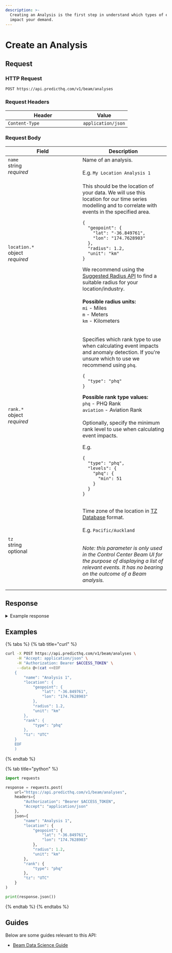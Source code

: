 ```yaml
---
description: >-
  Creating an Analysis is the first step in understand which types of events
  impact your demand.
---
```


# Create an Analysis

## Request

### HTTP Request

```http
POST https://api.predicthq.com/v1/beam/analyses
```

### Request Headers

<table><thead><tr><th width="219">Header</th><th>Value</th></tr></thead><tbody><tr><td><code>Content-Type</code></td><td><code>application/json</code></td></tr></tbody></table>

### Request Body

<table><thead><tr><th width="217">Field</th><th>Description</th></tr></thead><tbody><tr><td><code>name</code><br>string<br><em>required</em></td><td>Name of an analysis.<br><br>E.g. <code>My Location Analysis 1</code></td></tr><tr><td><code>location.*</code><br>object<br><em>required</em></td><td><p>This should be the location of your data. We will use this location for our time series modelling and to correlate with events in the specified area.</p><pre class="language-json"><code class="lang-json">{
  "geopoint": {
    "lat": "-36.849761",
    "lon": "174.7628903"
  },
  "radius": 1.2,
  "unit": "km"
}
</code></pre><p>We recommend using the <a href="../suggested-radius/get-suggested-radius.md">Suggested Radius API</a> to find a suitable radius for your location/industry.<br><br><strong>Possible radius units:</strong><br><code>mi</code> - Miles<br><code>m</code> - Meters<br><code>km</code> - Kilometers</p></td></tr><tr><td><code>rank.*</code><br>object<br><em>required</em></td><td><p>Specifies which rank type to use when calculating event impacts and anomaly detection. If you're unsure which to use we recommend using <code>phq</code>.</p><pre class="language-json"><code class="lang-json">{
  "type": "phq"
}
</code></pre><p><strong>Possible rank type values:</strong><br><code>phq</code> - PHQ Rank<br><code>aviation</code> - Aviation Rank<br><br>Optionally, specify the minimum rank level to use when calculating event impacts.</p><p></p><p>E.g.</p><pre class="language-json"><code class="lang-json">{
  "type": "phq",
  "levels": {
    "phq": {
      "min": 51
    }
  }
}
</code></pre></td></tr><tr><td><code>tz</code><br>string<br>optional</td><td><p>Time zone of the location in <a href="https://en.wikipedia.org/wiki/List_of_tz_database_time_zones">TZ Database</a> format.<br><br>E.g. <code>Pacific/Auckland</code></p><p><br><em>Note: this parameter is only used in the Control Center Beam UI for the purpose of displaying a list of relevant events. It has no bearing on the outcome of a Beam analysis.</em></p></td></tr></tbody></table>

## Response

<details>

<summary>Example response</summary>

Below is an example response:

```json
{
  "analysis_id": "2iJcUzm3-ZE"
}
```

</details>

## Examples

{% tabs %}
{% tab title="curl" %}
```bash
curl -X POST https://api.predicthq.com/v1/beam/analyses \
     -H "Accept: application/json" \
     -H "Authorization: Bearer $ACCESS_TOKEN" \
     --data @<(cat <<EOF
    {
        "name": "Analysis 1",
        "location": {
            "geopoint": {
                "lat": "-36.849761",
                "lon": "174.7628903"
            },
            "radius": 1.2,
            "unit": "km"
        },
        "rank": {
            "type": "phq"
        },
        "tz": "UTC"
    }
    EOF
    )
```
{% endtab %}

{% tab title="python" %}
```python
import requests

response = requests.post(
    url="https://api.predicthq.com/v1/beam/analyses",
    headers={
        "Authorization": "Bearer $ACCESS_TOKEN",
        "Accept": "application/json"
    },
    json={
        "name": "Analysis 1",
        "location": {
            "geopoint": {
                "lat": "-36.849761",
                "lon": "174.7628903"
            },
            "radius": 1.2,
            "unit": "km"
        },
        "rank": {
            "type": "phq"
        },
        "tz": "UTC"
    }
)

print(response.json())
```
{% endtab %}
{% endtabs %}

## Guides

Below are some guides relevant to this API:

* [Beam Data Science Guide](../../integrations/integration-guides/beam-data-science-guide.md)
